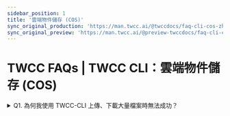 ```yaml
---
sidebar_position: 1
title: '雲端物件儲存 (COS)'
sync_original_production: 'https://man.twcc.ai/@twccdocs/faq-cli-cos-zh' 
sync_original_preview: 'https://man.twcc.ai/@preview-twccdocs/faq-cli-cos-zh'
---
```


# TWCC FAQs | TWCC CLI：雲端物件儲存 (COS)

<details>

<summary> Q1. 為何我使用 TWCC-CLI 上傳、下載大量檔案時無法成功？</summary>

目前 TWCC CLI 檔案管理功能仍在開發優化中，如需傳輸大量檔案，建議參考[此文件](/docs/cos/tutorials/backup-synchronize-restore.md)使用 s3cmd 相關指令操作。

</details>